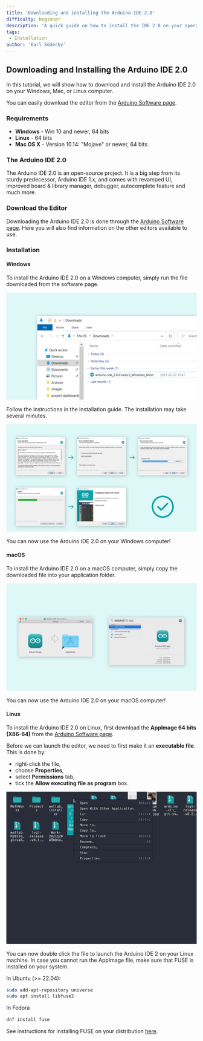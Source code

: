 ```yaml
---
title: 'Downloading and installing the Arduino IDE 2.0'
difficulty: beginner
description: 'A quick guide on how to install the IDE 2.0 on your operative system.'
tags:
 - Installation
author: 'Karl Söderby'
---
```


## Downloading and Installing the Arduino IDE 2.0

In this tutorial, we will show how to download and install the Arduino IDE 2.0 on your Windows, Mac, or Linux computer.

You can easily download the editor from the [Arduino Software page](https://www.arduino.cc/en/software). 

### Requirements

- **Windows** - Win 10 and newer, 64 bits
- **Linux** - 64 bits
- **Mac OS X** - Version 10.14: "Mojave" or newer, 64 bits

### The Arduino IDE 2.0

The Arduino IDE 2.0 is an open-source project. It is a big step from its sturdy predecessor, Arduino IDE 1.x, and comes with revamped UI, improved board & library manager, debugger, autocomplete feature and much more. 

### Download the Editor

Downloading the Arduino IDE 2.0 is done through the [Arduino Software page](https://www.arduino.cc/en/software). Here you will also find information on the other editors available to use. 

### Installation

#### Windows

To install the Arduino IDE 2.0 on a Windows computer, simply run the file downloaded from the software page.

![Running the installation file.](assets/downloading-and-installing-img01.png)

Follow the instructions in the installation guide. The installation may take several minutes.

![Instructions for installing the IDE 2.0](assets/downloading-and-installing-img02.png)

You can now use the Arduino IDE 2.0 on your Windows computer!

#### macOS

To install the Arduino IDE 2.0 on a macOS computer, simply copy the downloaded file into your application folder. 

![Installation on macOS.](assets/downloading-and-installing-img03.png)

You can now use the Arduino IDE 2.0 on your macOS computer!

#### Linux 

To install the Arduino IDE 2.0 on Linux, first download the **AppImage 64 bits (X86-64)** from the [Arduino Software page](https://www.arduino.cc/en/software). 

Before we can launch the editor, we need to first make it an **executable file**. This is done by:
- right-click the file,
- choose **Properties**,
- select **Permissions** tab, 
- tick the **Allow executing file as program** box.

![Allow execution of file.](assets/linux-installation.gif)

You can now double click the file to launch the Arduino IDE 2 on your Linux machine. In case you cannot run the AppImage file, make sure that FUSE is installed on your system.

In Ubuntu (>= 22.04):
```bash
sudo add-apt-repository universe
sudo apt install libfuse2
```

In Fedora
```bash
dnf install fuse
```

See instructions for installing FUSE on your distribution [here](https://github.com/AppImage/AppImageKit/wiki/FUSE).
